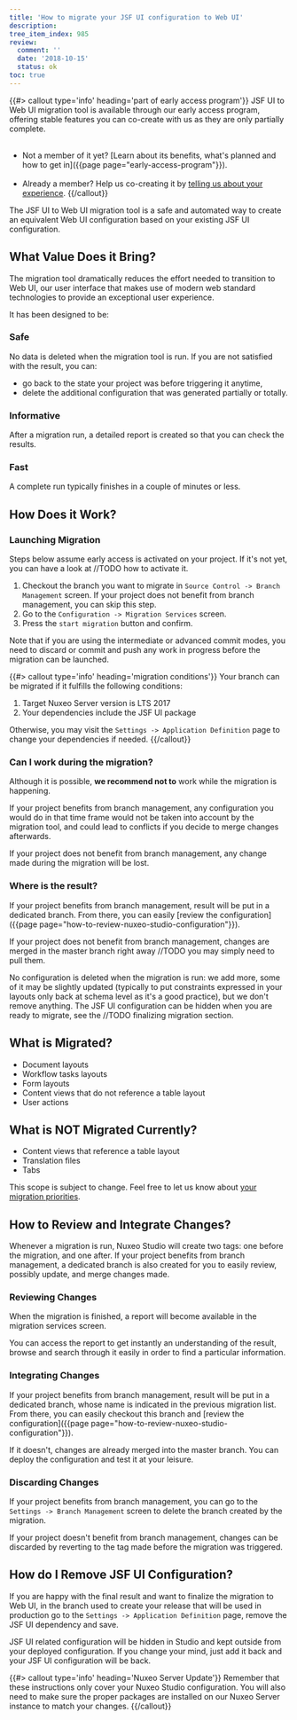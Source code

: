 ```yaml
---
title: 'How to migrate your JSF UI configuration to Web UI'
description:
tree_item_index: 985
review:
  comment: ''
  date: '2018-10-15'
  status: ok
toc: true
---
```


{{#> callout type='info' heading='part of early access program'}}
JSF UI to Web UI migration tool is available through our early access program, offering stable features you can co-create with us as they are only partially complete.<br /><br />

- Not a member of it yet? [Learn about its benefits, what's planned and how to get in]({{page page="early-access-program"}}).
<br /><br />
- Already a member? Help us co-creating it by <a href="https://docs.google.com/forms/d/e/1FAIpQLSdoDfpJOnFwkxHAHOk5aq5KHh9myxF6fISugnMzVmvuQSp-fw/viewform?usp=pp_url" target="_blank">telling us about your experience</a>.
{{/callout}}

The JSF UI to Web UI migration tool is a safe and automated way to create an equivalent Web UI configuration based on your existing JSF UI configuration.

## What Value Does it Bring?
The migration tool dramatically reduces the effort needed to transition to Web UI, our user interface that makes use of modern web standard technologies to provide an exceptional user experience.

It has been designed to be:

### Safe
No data is deleted when the migration tool is run. If you are not satisfied with the result, you can:
- go back to the state your project was before triggering it anytime,
- delete the additional configuration that was generated partially or totally.

### Informative
After a migration run, a detailed report is created so that you can check the results.

### Fast
A complete run typically finishes in a couple of minutes or less.

## How Does it Work?
### Launching Migration
Steps below assume early access is activated on your project. If it's not yet, you can have a look at //TODO how to activate it.

1. Checkout the branch you want to migrate in `Source Control -> Branch Management` screen. If your project does not benefit from branch management, you can skip this step.
2. Go to the `Configuration -> Migration Services` screen.
3. Press the `start migration` button and confirm.

Note that if you are using the intermediate or advanced commit modes, you need to discard or commit and push any work in progress before the migration can be launched.

{{#> callout type='info' heading='migration conditions'}}
Your branch can be migrated if it fulfills the following conditions:
1. Target Nuxeo Server version is LTS 2017
1. Your dependencies include the JSF UI package

Otherwise, you may visit the `Settings -> Application Definition` page to change your dependencies if needed.
{{/callout}}

### Can I work during the migration?
Although it is possible, **we recommend not to** work while the migration is happening.

If your project benefits from branch management, any configuration you would do in that time frame would not be taken into account by the migration tool, and could lead to conflicts if you decide to merge changes afterwards.

If your project does not benefit from branch management, any change made during the migration will be lost.

### Where is the result?
If your project benefits from branch management, result will be put in a dedicated branch. From there, you can easily [review the configuration]({{page page="how-to-review-nuxeo-studio-configuration"}}).

If your project does not benefit from branch management, changes are merged in the master branch right away //TODO you may simply need to pull them.

No configuration is deleted when the migration is run: we add more, some of it may be slightly updated (typically to put constraints expressed in your layouts only back at schema level as it's a good practice), but we don't remove anything. The JSF UI configuration can be hidden when you are ready to migrate, see the //TODO finalizing migration section.

## What is Migrated?
- Document layouts
- Workflow tasks layouts
- Form layouts
- Content views that do not reference a table layout
- User actions

## What is NOT Migrated Currently?
- Content views that reference a table layout
- Translation files
- Tabs

This scope is subject to change. Feel free to let us know about <a href="https://docs.google.com/forms/d/e/1FAIpQLSdoDfpJOnFwkxHAHOk5aq5KHh9myxF6fISugnMzVmvuQSp-fw/viewform?usp=pp_url" target="_blank">your migration priorities</a>.

## How to Review and Integrate Changes?
Whenever a migration is run, Nuxeo Studio will create two tags: one before the migration, and one after. If your project benefits from branch management, a dedicated branch is also created for you to easily review, possibly update, and merge changes made.

### Reviewing Changes
When the migration is finished, a report will become available in the migration services screen.

You can access the report to get instantly an understanding of the result, browse and search through it easily in order to find a particular information.

### Integrating Changes
If your project benefits from branch management, result will be put in a dedicated branch, whose name is indicated in the previous migration list. From there, you can easily checkout this branch and [review the configuration]({{page page="how-to-review-nuxeo-studio-configuration"}}).

If it doesn't, changes are already merged into the master branch. You can deploy the configuration and test it at your leisure.

### Discarding Changes
If your project benefits from branch management, you can go to the `Settings -> Branch Management` screen to delete the branch created by the migration.

If your project doesn't benefit from branch management, changes can be discarded by reverting to the tag made before the migration was triggered.

## How do I Remove JSF UI Configuration?
If you are happy with the final result and want to finalize the migration to Web UI, in the branch used to create your release that will be used in production go to the `Settings -> Application Definition` page, remove the JSF UI dependency and save.

JSF UI related configuration will be hidden in Studio and kept outside from your deployed configuration. If you change your mind, just add it back and your JSF UI configuration will be back.

{{#> callout type='info' heading='Nuxeo Server Update'}}
Remember that these instructions only cover your Nuxeo Studio configuration. You will also need to make sure the proper packages are installed on our Nuxeo Server instance to match your changes.
{{/callout}}
